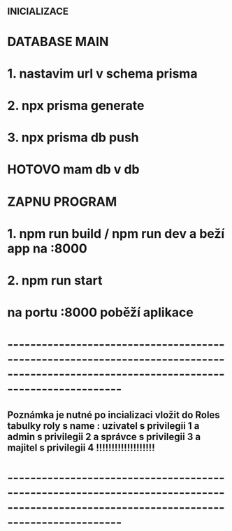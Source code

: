 
## INICIALIZACE

# DATABASE MAIN
# 1. nastavim url v schema prisma
# 2. npx prisma generate   
# 3. npx prisma db push
# HOTOVO mam db v db


# ZAPNU PROGRAM
# 1. npm run build / npm run dev  a beží app na :8000
# 2. npm run start 
# na portu :8000 poběží aplikace

# --------------------------------------------------------------------------------------------------------------------------------------
## Poznámka je nutné po incializaci vložit do  Roles tabulky roly s name : uzivatel s privilegii 1  a admin  s privilegii 2 a správce s privilegii 3 a majitel s privilegii 4 !!!!!!!!!!!!!!!!!!!
# --------------------------------------------------------------------------------------------------------------------------------------

